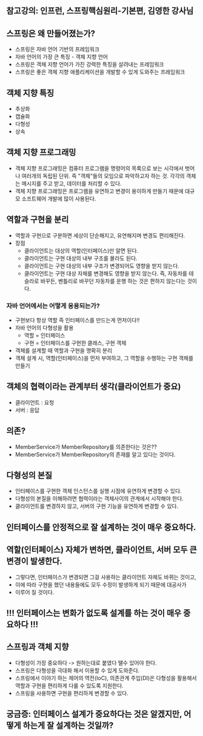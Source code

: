 ## 참고강의: 인프런, 스프링핵심원리-기본편, 김영한 강사님

## 스프링은 왜 만들어졌는가?
- 스프링은 자바 언어 기반의 프레임워크
- 자바 언어의 가장 큰 특징 - 객체 지향 언어
- 스프링은 객체 지향 언어가 가진 강력한 특징을 살려내는 프레임워크
- 스프링은 좋은 객체 지향 애플리케이션을 개발할 수 있게 도와주는 프레임워크

## 객체 지향 특징
- 추상화
- 캡슐화
- 다형성
- 상속

## 객체 지향 프로그래밍
- 객체 지향 프로그래밍은 컴퓨터 프로그램을 명령어의 목록으로 보는 시각에서 벗어나 여러개의 독립된 단위. 즉 "객체"들의 모임으로 파악하고자 하는 것. 각각의 객체는 메시지를 주고 받고, 데이터를 처리할 수 있다.
- 객체 지향 프로그래밍은 프로그램을 유연하고 변경이 용이하게 만들기 때문에 대규모 소프트웨어 개발에 많이 사용된다. 

## 역할과 구현을 분리
- 역할과 구현으로 구분하면 세상이 단순해지고, 유연해지며 변경도 편리해진다.
- 장점
  - 클라이언트는 대상의 역할(인터페이스)만 알면 된다.
  - 클라이언트는 구현 대상의 내부 구조를 몰라도 된다.
  - 클라이언트는 구현 대상의 내부 구조가 변경되어도 영향을 받지 않는다.
  - 클라이언트는 구현 대상 자체를 변경해도 영향을 받지 않는다. 즉, 자동차를 테슬라로 바꾸든, 벤틀리로 바꾸던 자동차를 운행 하는 것은 편하지 않는다는 것이다.
### 자바 언어에서는 어떻게 응용되는가?
- 구현보다 항상 역할 즉 인터페이스를 만드는게 먼저이다!!
- 자바 언어의 다형성을 활용
  - 역할 = 인터페이스
  - 구현 = 인터페이스를 구현한 클래스, 구현 객체
- 객체를 설계할 때 역할과 구현을 명확히 분리
- 객체 설계 시, 역할(인터페이스)을 먼저 부여하고, 그 역할을 수행하는 구현 객체를 만들기

## 객체의 협력이라는 관계부터 생각(클라이언트가 중요)
- 클라이언트 : 요청
- 서버 : 응답

## 의존?
- MemberService가 MemberRepository를 의존한다는 것은??
- MemberService가 MemberRepository의 존재를 알고 있다는 것이다.

## 다형성의 본질
- 인터페이스를 구현한 객체 인스턴스를 실행 시점에 유연하게 변경할 수 있다.
- 다형성의 본질을 이해하려면 협력이라는 객체사이의 관계에서 시작해야 한다.
- 클라이언트를 변경하지 않고, 서버의 구현 기능을 유연하게 변경할 수 있다.

## 인터페이스를 안정적으로 잘 설계하는 것이 매우 중요하다.
## 역할(인터페이스) 자체가 변하면, 클라이언트, 서버 모두 큰 변경이 발생한다.
- 그렇다면, 인터페이스가 변경되면 그걸 사용하는 클라이언트 자체도 바뀌는 것이고, 
- 이에 따라 구현을 했던 내용들에도 모두 수정이 발생하게 되기 때문에 대공사가 
- 이루어 질 것이다. 

## !!! 인터페이스는 변화가 없도록 설계를 하는 것이 매우 중요하다 !!!

## 스프링과 객체 지향
- 다형성이 가장 중요하다 -> 원하는대로 붙였다 땔수 있어야 한다.
- 스프링은 다형성을 극대화 해서 이용할 수 있게 도와준다.
- 스프링에서 이야기 하는 제어의 역전(IoC), 의존관계 주입(DI)은 다형성을 활용해서 역할과 구현을 편리하게 다룰 수 있도록 지원한다.
- 스프링을 사용하면 구현을 편리하게 변경할 수 있다. 







## 궁금증: 인터페이스 설계가 중요하다는 것은 알겠지만, 어떻게 하는게 잘 설계하는 것일까?
